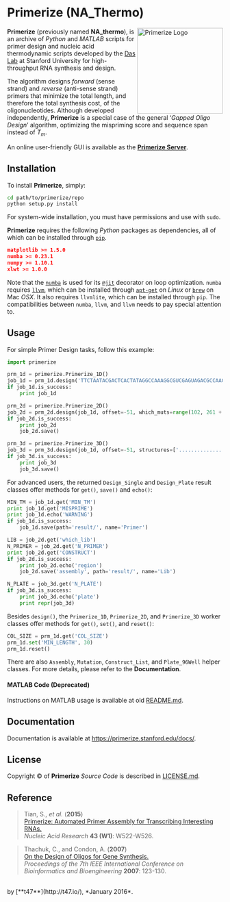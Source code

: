 # Primerize (NA_Thermo)

<img src="https://primerize.stanford.edu/site_media/images/logo_primerize.png" alt="Primerize Logo" width="200" align="right">

**Primerize** (previously named **NA_thermo**), is an archive of *Python* and *MATLAB* scripts for primer design and nucleic acid thermodynamic scripts developed by the [Das Lab](https://daslab.stanford.edu/) at Stanford University for high-throughput RNA synthesis and design.

The algorithm designs *forward* (sense strand) and *reverse* (anti-sense strand) primers that minimize the total length, and therefore the total synthesis cost, of the oligonucleotides. Although developed independently, **Primerize** is a special case of the general ‘*Gapped Oligo Design*’ algorithm, optimizing the mispriming score and sequence span instead of *T<sub>m<sub>*.

An online user-friendly GUI is available as the [**Primerize Server**](https://primerize.stanford.edu/).

## Installation

To install **Primerize**, simply:
```bash
cd path/to/primerize/repo
python setup.py install
```

For system-wide installation, you must have permissions and use with `sudo`.

**Primerize** requires the following *Python* packages as dependencies, all of which can be installed through [`pip`](https://pip.pypa.io/).
```json
matplotlib >= 1.5.0
numba >= 0.23.1
numpy >= 1.10.1
xlwt >= 1.0.0
```

Note that the [`numba`](http://numba.pydata.org/) is used for its [`@jit`](http://numba.pydata.org/numba-doc/0.22.1/user/jit.html) decorator on loop optimization. `numba` requires [`llvm`](http://llvm.org/), which can be installed through [`apt-get`](https://help.ubuntu.com/lts/serverguide/apt-get.html) on *Linux* or [`brew`](http://brew.sh/) on Mac *OSX*. It also requires `llvmlite`, which can be installed through `pip`. The compatibilities between `numba`, `llvm`, and `llvm` needs to pay special attention to.


## Usage

For simple Primer Design tasks, follow this example:

```python
import primerize

prm_1d = primerize.Primerize_1D()
job_1d = prm_1d.design('TTCTAATACGACTCACTATAGGCCAAAGGCGUCGAGUAGACGCCAACAACGGAAUUGCGGGAAAGGGGUCAACAGCCGUUCAGUACCAAGUCUCAGGGGAAACUUUGAGAUGGCCUUGCAAAGGGUAUGGUAAUAAGCUGACGGACAUGGUCCUAACCACGCAGCCAAGUCCUAAGUCAACAGAUCUUCUGUUGAUAUGGAUGCAGUUCAAAACCAAACCGUCAGCGAGUAGCUGACAAAAAGAAACAACAACAACAAC', MIN_TM=60.0, NUM_PRIMERS=None, MIN_LENGTH=15, MAX_LENGTH=60, prefix='P4P6_2HP')
if job_1d.is_success:
	print job_1d

prm_2d = primerize.Primerize_2D()
job_2d = prm_2d.design(job_1d, offset=-51, which_muts=range(102, 261 + 1), which_lib=1)
if job_2d.is_success:
	print job_2d
	job_2d.save()

prm_3d = primerize.Primerize_3D()
job_3d = prm_3d.design(job_1d, offset=-51, structures=['...........................((((((.....))))))...........((((((...((((((.....(((.((((.(((..(((((((((....)))))))))..((.......))....)))......)))))))....))))))..)).))))((...((((...(((((((((...)))))))))..))))...)).............((((((.....))))))......................'], N_mutations=1, which_lib=1, is_single=True, is_fillWT=True)
if job_3d.is_success:
    print job_3d
    job_3d.save()
```

For advanced users, the returned `Design_Single` and `Design_Plate` result classes offer methods for `get()`, `save()` and `echo()`:

```python
MIN_TM = job_1d.get('MIN_TM')
print job_1d.get('MISPRIME')
print job_1d.echo('WARNING')
if job_1d.is_success:
	job_1d.save(path='result/', name='Primer')

LIB = job_2d.get('which_lib')
N_PRIMER = job_2d.get('N_PRIMER')
print job_2d.get('CONSTRUCT')
if job_2d.is_success:
	print job_2d.echo('region')
	job_2d.save('assembly', path='result/', name='Lib')

N_PLATE = job_3d.get('N_PLATE')
if job_3d.is_success:
    print job_3d.echo('plate')
    print repr(job_3d)
```

Besides `design()`, the `Primerize_1D`, `Primerize_2D`, and `Primerize_3D` worker classes offer methods for `get()`, `set()`, and `reset()`:

```python
COL_SIZE = prm_1d.get('COL_SIZE')
prm_1d.set('MIN_LENGTH', 30)
prm_1d.reset()
```

There are also `Assembly`, `Mutation`, `Construct_List`, and `Plate_96Well` helper classes. For more details, please refer to the **Documentation**.


#### MATLAB Code (Deprecated)

Instructions on MATLAB usage is available at old [README.md](https://github.com/DasLab/Primerize/blob/master/deprecated_MATLAB/README.md).

## Documentation

Documentation is available at https://primerize.stanford.edu/docs/.

## License

Copyright &copy; of **Primerize** _Source Code_ is described in [LICENSE.md](https://github.com/DasLab/Primerize/blob/master/LICENSE.md).

## Reference

>Tian, S., *et al.* (**2015**)<br/>
>[Primerize: Automated Primer Assembly for Transcribing Interesting RNAs.](http://nar.oxfordjournals.org/content/43/W1/W522.full)<br/>
>*Nucleic Acid Research* **43 (W1)**: W522-W526.


>Thachuk, C., and Condon, A. (**2007**)<br/>
>[On the Design of Oligos for Gene Synthesis.](http://ieeexplore.ieee.org/xpls/abs_all.jsp?arnumber=4375554)<br/>
>*Proceedings of the 7th IEEE International Conference on Bioinformatics and Bioengineering* **2007**: 123-130.

<br/>
by [**t47**](http://t47.io/), *January 2016*.

